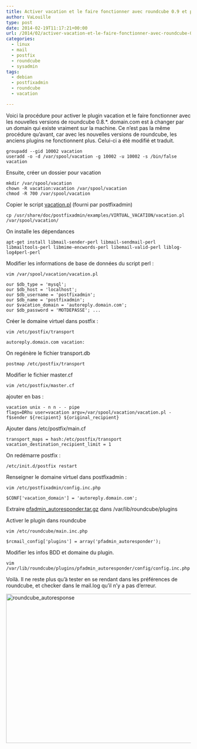 ```yaml
---
title: Activer vacation et le faire fonctionner avec roundcube 0.9 et postfixadmin
author: VaLouille
type: post
date: 2014-02-19T11:17:21+00:00
url: /2014/02/activer-vacation-et-le-faire-fonctionner-avec-roundcube-0-9-et-postfixadmin/
categories:
  - linux
  - mail
  - postfix
  - roundcube
  - sysadmin
tags:
  - debian
  - postfixadmin
  - roundcube
  - vacation

---
```

Voici la procédure pour activer le plugin vacation et le faire fonctionner avec les nouvelles versions de roundcube 0.8.*. domain.com est à changer par un domain qui existe vraiment sur la machine. Ce n&rsquo;est pas la même procédure qu&rsquo;avant, car avec les nouvelles versions de roundcube, les anciens plugins ne fonctionnent plus. Celui-ci a été modifié et traduit.

```
groupadd --gid 10002 vacation
useradd -o -d /var/spool/vacation -g 10002 -u 10002 -s /bin/false vacation
```

Ensuite, créer un dossier pour vacation

```
mkdir /var/spool/vacation
chown -R vacation:vacation /var/spool/vacation
chmod -R 700 /var/spool/vacation
```

Copier le script [vacation.pl][1] (fourni par postfixadmin)

```
cp /usr/share/doc/postfixadmin/examples/VIRTUAL_VACATION/vacation.pl /var/spool/vacation/
```

On installe les dépendances

```
apt-get install libmail-sender-perl libmail-sendmail-perl libmailtools-perl libmime-encwords-perl libemail-valid-perl liblog-log4perl-perl
```

Modifier les informations de base de données du script perl :

```
vim /var/spool/vacation/vacation.pl
```

```
our $db_type = 'mysql';
our $db_host = 'localhost';
our $db_username = 'postfixadmin';
our $db_name = 'postfixadmin';
our $vacation_domain = 'autoreply.domain.com';
our $db_password = 'MOTDEPASSE'; ...
```

Créer le domaine virtuel dans postfix :

```
vim /etc/postfix/transport
```

```
autoreply.domain.com vacation:
```

On regénère le fichier transport.db

```
postmap /etc/postfix/transport
```

Modifier le fichier master.cf

```
vim /etc/postfix/master.cf
```

ajouter en bas :

```
vacation unix - n n - - pipe
flags=DRhu user=vacation argv=/var/spool/vacation/vacation.pl -f$sender ${recipient} ${original_recipient}
```

Ajouter dans /etc/postfix/main.cf

```
transport_maps = hash:/etc/postfix/transport
vacation_destination_recipient_limit = 1
```

On redémarre postfix :

```
/etc/init.d/postfix restart
```

Renseigner le domaine virtuel dans postfixadmin :

```
vim /etc/postfixadmin/config.inc.php
```

```
$CONF['vacation_domain'] = 'autoreply.domain.com';
```

Extraire [pfadmin_autoresponder.tar.gz][2] dans /var/lib/roundcube/plugins

Activer le plugin dans roundcube

```
vim /etc/roundcube/main.inc.php
```

```
$rcmail_config['plugins'] = array('pfadmin_autoresponder');
```

Modifier les infos BDD et domaine du plugin.

```
vim /var/lib/roundcube/plugins/pfadmin_autoresponder/config/config.inc.php
```

Voilà. Il ne reste plus qu&rsquo;à tester en se rendant dans les préférences de roundcube, et checker dans le mail.log qu&rsquo;il n&rsquo;y a pas d&rsquo;erreur.

[<img class="alignnone size-full wp-image-14" alt="roundcube_autoresponse" src="https://blog.valouille.fr/wp-content/uploads/2013/02/roundcube_autoresponse.png" width="700" height="406" srcset="https://blog.valouille.fr/wp-content/uploads/2013/02/roundcube_autoresponse.png 700w, https://blog.valouille.fr/wp-content/uploads/2013/02/roundcube_autoresponse-300x174.png 300w" sizes="(max-width: 700px) 100vw, 700px" />][3]

 [1]: https://blog.valouille.fr/wp-content/uploads/2013/02/vacation.pl.tar.gz
 [2]: https://blog.valouille.fr/wp-content/uploads/2014/02/pfadmin_autoresponder.tar.gz
 [3]: https://blog.valouille.fr/wp-content/uploads/2013/02/roundcube_autoresponse.png

